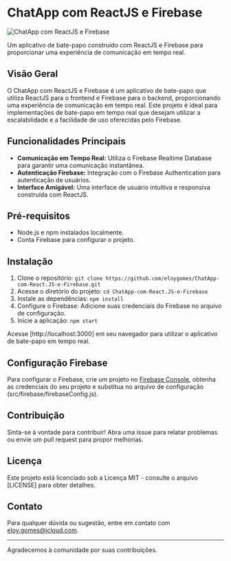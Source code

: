 # ChatApp com ReactJS e Firebase

![ChatApp com ReactJS e Firebase](https://link_para_uma_imagem_banner.png)

Um aplicativo de bate-papo construído com ReactJS e Firebase para proporcionar uma experiência de comunicação em tempo real.

## Visão Geral

O ChatApp com ReactJS e Firebase é um aplicativo de bate-papo que utiliza ReactJS para o frontend e Firebase para o backend, proporcionando uma experiência de comunicação em tempo real. Este projeto é ideal para implementações de bate-papo em tempo real que desejam utilizar a escalabilidade e a facilidade de uso oferecidas pelo Firebase.

## Funcionalidades Principais

- **Comunicação em Tempo Real:** Utiliza o Firebase Realtime Database para garantir uma comunicação instantânea.
- **Autenticação Firebase:** Integração com o Firebase Authentication para autenticação de usuários.
- **Interface Amigável:** Uma interface de usuário intuitiva e responsiva construída com ReactJS.

## Pré-requisitos

- Node.js e npm instalados localmente.
- Conta Firebase para configurar o projeto.

## Instalação

1. Clone o repositório: `git clone https://github.com/eloygomes/ChatApp-com-React.JS-e-Firebase.git`
2. Acesse o diretório do projeto: `cd ChatApp-com-React.JS-e-Firebase`
3. Instale as dependências: `npm install`
4. Configure o Firebase: Adicione suas credenciais do Firebase no arquivo de configuração.
5. Inicie a aplicação: `npm start`

Acesse [http://localhost:3000] em seu navegador para utilizar o aplicativo de bate-papo em tempo real.

## Configuração Firebase

Para configurar o Firebase, crie um projeto no [Firebase Console](https://console.firebase.google.com/), obtenha as credenciais do seu projeto e substitua no arquivo de configuração (src/firebase/firebaseConfig.js).

## Contribuição

Sinta-se à vontade para contribuir! Abra uma issue para relatar problemas ou envie um pull request para propor melhorias.

## Licença

Este projeto está licenciado sob a Licença MIT - consulte o arquivo [LICENSE] para obter detalhes.

## Contato

Para qualquer dúvida ou sugestão, entre em contato com eloy.gomes@icloud.com.

---

Agradecemos à comunidade por suas contribuições.

